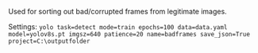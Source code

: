 Used for sorting out bad/corrupted frames from legitimate images.

Settings: `yolo task=detect mode=train epochs=100 data=data.yaml model=yolov8s.pt imgsz=640 patience=20 name=badframes save_json=True project=C:\outputfolder`
